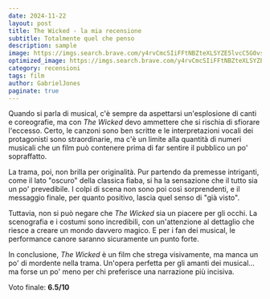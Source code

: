 ```yaml
---
date: 2024-11-22
layout: post
title: The Wicked - la mia recensione 
subtitle: Totalmente quel che penso
description: sample
image: https://imgs.search.brave.com/y4rvCmcSIiFFtNBZteXLSYZE5lvcC5G0vs8sSrAuRNE/rs:fit:860:0:0:0/g:ce/aHR0cHM6Ly9ldy5j/b20vdGhtYi9FeGtf/QUVGeHVNTWpFTTlz/ZkJYOGFzSkdZWFU9/LzE1MDB4MC9maWx0/ZXJzOm5vX3Vwc2Nh/bGUoKTptYXhfYnl0/ZXMoMTUwMDAwKTpz/dHJpcF9pY2MoKS9X/aWNrZWQtQ3ludGhp/YS1Fcml2by0wMTA1/MjMtOGVjMTYyYzhm/MGMzNDU0MWE0NDlh/N2U4NTcxMjQ0ZmIu/anBn
optimized_image: https://imgs.search.brave.com/y4rvCmcSIiFFtNBZteXLSYZE5lvcC5G0vs8sSrAuRNE/rs:fit:860:0:0:0/g:ce/aHR0cHM6Ly9ldy5j/b20vdGhtYi9FeGtf/QUVGeHVNTWpFTTlz/ZkJYOGFzSkdZWFU9/LzE1MDB4MC9maWx0/ZXJzOm5vX3Vwc2Nh/bGUoKTptYXhfYnl0/ZXMoMTUwMDAwKTpz/dHJpcF9pY2MoKS9X/aWNrZWQtQ3ludGhp/YS1Fcml2by0wMTA1/MjMtOGVjMTYyYzhm/MGMzNDU0MWE0NDlh/N2U4NTcxMjQ0ZmIu/anBn
category: recensioni
tags: film
author: GabrielJones
paginate: true
---
```

Quando si parla di musical, c'è sempre da aspettarsi un'esplosione di canti e coreografie, ma con *The Wicked* devo ammettere che si rischia di sfiorare l'eccesso. Certo, le canzoni sono ben scritte e le interpretazioni vocali dei protagonisti sono straordinarie, ma c'è un limite alla quantità di numeri musicali che un film può contenere prima di far sentire il pubblico un po' sopraffatto.

La trama, poi, non brilla per originalità. Pur partendo da premesse intriganti, come il lato "oscuro" della classica fiaba, si ha la sensazione che il tutto sia un po' prevedibile. I colpi di scena non sono poi così sorprendenti, e il messaggio finale, per quanto positivo, lascia quel senso di "già visto".

Tuttavia, non si può negare che *The Wicked* sia un piacere per gli occhi. La scenografia e i costumi sono incredibili, con un'attenzione al dettaglio che riesce a creare un mondo davvero magico. E per i fan dei musical, le performance canore saranno sicuramente un punto forte.

In conclusione, *The Wicked* è un film che strega visivamente, ma manca un po' di mordente nella trama. Un'opera perfetta per gli amanti dei musical… ma forse un po' meno per chi preferisce una narrazione più incisiva.

Voto finale: **6.5/10**
